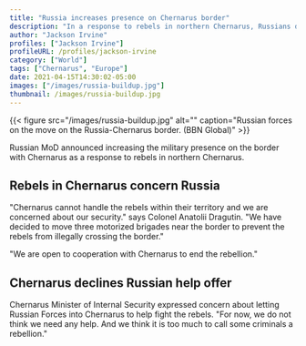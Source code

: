 ```yaml
---
title: "Russia increases presence on Chernarus border"
description: "In a response to rebels in northern Chernarus, Russians deploy 3 motorized brigades."
author: "Jackson Irvine"
profiles: ["Jackson Irvine"]
profileURL: /profiles/jackson-irvine
category: ["World"]
tags: ["Chernarus", "Europe"]
date: 2021-04-15T14:30:02-05:00
images: ["/images/russia-buildup.jpg"]
thumbnail: /images/russia-buildup.jpg
---
```


{{< figure src="/images/russia-buildup.jpg" alt="" caption="Russian forces on the move on the Russia-Chernarus border. (BBN Global)" >}}

Russian MoD announced increasing the military presence on the border with Chernarus as a response to rebels in northern Chernarus.

## Rebels in Chernarus concern Russia

"Chernarus cannot handle the rebels within their territory and we are concerned about our security." says Colonel Anatolii Dragutin. "We have decided to move three motorized brigades near the border to prevent the rebels from illegally crossing the border."

"We are open to cooperation with Chernarus to end the rebellion."

## Chernarus declines Russian help offer

Chernarus Minister of Internal Security expressed concern about letting Russian Forces into Chernarus to help fight the rebels. "For now, we do not think we need any help. And we think it is too much to call some criminals a rebellion."

